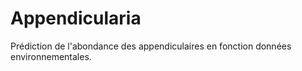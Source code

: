 # Appendicularia
Prédiction de l'abondance des appendiculaires en fonction données environnementales.
